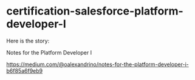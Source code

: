 # certification-salesforce-platform-developer-I

Here is the story:

Notes for the Platform Developer I

https://medium.com/@oalexandrino/notes-for-the-platform-developer-i-b6f85a6f9eb9
